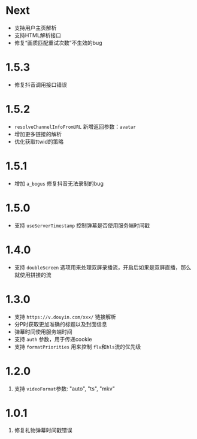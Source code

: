 # Next

- 支持用户主页解析
- 支持HTML解析接口
- 修复“画质匹配重试次数”不生效的bug

# 1.5.3

- 修复抖音调用接口错误

# 1.5.2

- `resolveChannelInfoFromURL` 新增返回参数：`avatar`
- 增加更多链接的解析
- 优化获取ttwid的策略

# 1.5.1

- 增加 `a_bogus` 修复抖音无法录制的bug

# 1.5.0

- 支持 `useServerTimestamp` 控制弹幕是否使用服务端时间戳

# 1.4.0

- 支持 `doubleScreen` 选项用来处理双屏录播流，开启后如果是双屏直播，那么就使用拼接的流

# 1.3.0

- 支持 `https://v.douyin.com/xxx/` 链接解析
- 分P时获取更加准确的标题以及封面信息
- 弹幕时间使用服务端时间
- 支持 `auth` 参数，用于传递cookie
- 支持 `formatPriorities` 用来控制 `flv`和`hls`流的优先级

# 1.2.0

1. 支持 `videoFormat`参数: "auto", "ts", "mkv"

# 1.0.1

1. 修复礼物弹幕时间戳错误

